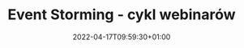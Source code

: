 ---
title: 'Event Storming - cykl webinarów'
date: 2022-04-17T09:59:30+01:00
url: '/event-storming/webinary/formularz'
description: 'Wypełnij formularz z pytaniami na webinar "Jak rozwiązywać problemy produktów cyfrowych?"'
redirectTo: 'https://forms.office.com/Pages/ResponsePage.aspx?id=DQSIkWdsW0yxEjajBLZtrQAAAAAAAAAAAAN__q-HhTpUNjdHNTBWVVhTNUJLNTBKNVBEM09ZM0JOTS4u'
---